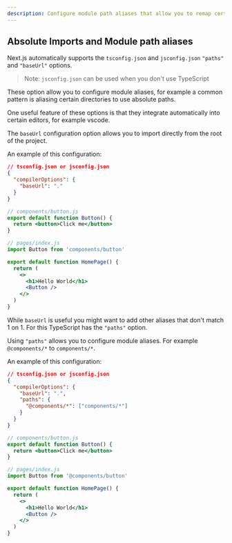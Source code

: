 ```yaml
---
description: Configure module path aliases that allow you to remap certain import paths.
---
```


## Absolute Imports and Module path aliases

Next.js automatically supports the `tsconfig.json` and `jsconfig.json` `"paths"` and `"baseUrl"` options.

> Note: `jsconfig.json` can be used when you don't use TypeScript

These option allow you to configure module aliases, for example a common pattern is aliasing certain directories to use absolute paths.

One useful feature of these options is that they integrate automatically into certain editors, for example vscode.

The `baseUrl` configuration option allows you to import directly from the root of the project.

An example of this configuration:

```json
// tsconfig.json or jsconfig.json
{
  "compilerOptions": {
    "baseUrl": "."
  }
}
```

```jsx
// components/button.js
export default function Button() {
  return <button>Click me</button>
}
```

```jsx
// pages/index.js
import Button from 'components/button'

export default function HomePage() {
  return (
    <>
      <h1>Hello World</h1>
      <Button />
    </>
  )
}
```

While `baseUrl` is useful you might want to add other aliases that don't match 1 on 1. For this TypeScript has the `"paths"` option.

Using `"paths"` allows you to configure module aliases. For example `@components/*` to `components/*`.

An example of this configuration:

```json
// tsconfig.json or jsconfig.json
{
  "compilerOptions": {
    "baseUrl": ".",
    "paths": {
      "@components/*": ["components/*"]
    }
  }
}
```

```jsx
// components/button.js
export default function Button() {
  return <button>Click me</button>
}
```

```jsx
// pages/index.js
import Button from '@components/button'

export default function HomePage() {
  return (
    <>
      <h1>Hello World</h1>
      <Button />
    </>
  )
}
```
